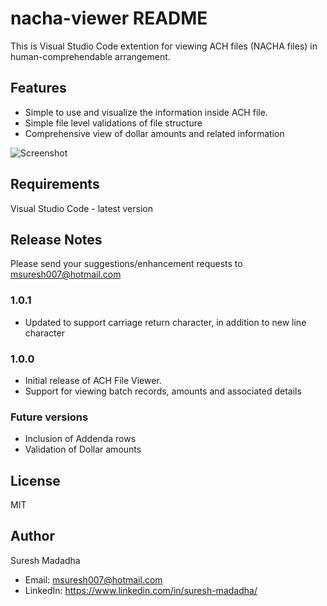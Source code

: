# nacha-viewer README

This is Visual Studio Code extention for viewing ACH files (NACHA files) in  human-comprehendable arrangement.

## Features

- Simple to use and visualize the information inside ACH file.
- Simple file level validations of file structure
- Comprehensive view of dollar amounts and related information

![Screenshot](https://dev.azure.com/msuresh007/_git/nacha-viewer?path=%2Fimages%2Fachviewerscreenshot.png)

## Requirements

Visual Studio Code - latest version

## Release Notes
Please send your suggestions/enhancement requests to msuresh007@hotmail.com 
### 1.0.1

 - Updated to support carriage return character, in addition to new line character
 

### 1.0.0

 - Initial release of ACH File Viewer. 
 - Support for viewing batch records, amounts and associated details

### Future versions
- Inclusion of Addenda rows
- Validation of Dollar amounts 


## License

MIT

## Author 

Suresh Madadha 
- Email: msuresh007@hotmail.com 
- LinkedIn: https://www.linkedin.com/in/suresh-madadha/ 

